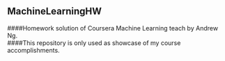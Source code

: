 ## MachineLearningHW
####Homework solution of Coursera Machine Learning teach by Andrew Ng.   
####This repository is only used as showcase of my course accomplishments.  
